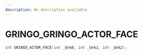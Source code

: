 ```yaml
---
description: No description available 
---
```


# GRINGO\_GRINGO_ACTOR_FACE

```cpp
int GRINGO_ACTOR_FACE(int _Unk0, int _Unk1, int _Unk2);
```
